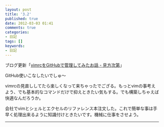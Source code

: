 ```yaml
---
layout: post
title: '3.2'
published: true
date: 2012-03-03 01:41
comments: true
categories:
- 日記
tags: []
keywords:
- 日記
---
```

ブログ更新「[vimrcをGitHubで管理してみたお話 - 見方次第](http://soramugi.hateblo.jp/entry/2012/03/02/232543 "vimrcをGitHubで管理してみたお話 - 見方次第")」

GitHub使いこなしたいでしゅ〜

vimrcの見直ししてたら楽しくなって来ちゃったでござる。もっとvimの事考えよう、でも基本的なコマンドだけで抑えときたい気もする。でも構築しちゃえば快適なんだろうか。

会社でvimとシェルとエクセルのリファレンス本注文した。これで簡単な事は手早く処理出来るように知識付けときたいです。機械に仕事をさせよう。

---

